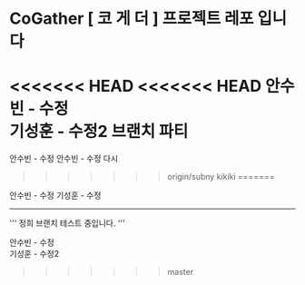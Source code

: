 # CoGather [ 코 게 더 ] 프로젝트 레포 입니다 
<<<<<<< HEAD
<<<<<<< HEAD
안수빈 - 수정  
기성훈  - 수정2 브랜치 파티
=======
안수빈 - 수정
안수빈 - 수정 다시
>>>>>>> origin/subny
>>kikiki
=======

안수빈 - 수정
기성훈  - 수정

---
'''
정희 브랜치 테스트 중입니다. 
'''

안수빈 - 수정  
기성훈  - 수정2

>>>>>>> master
